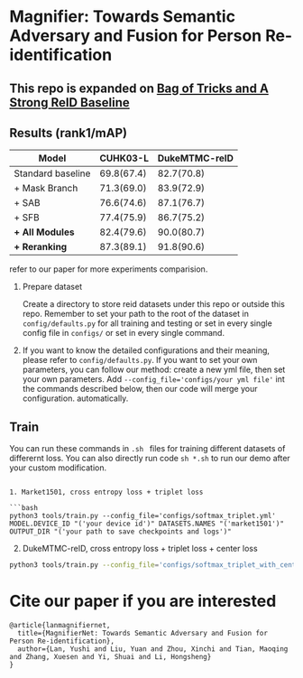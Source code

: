 
# Magnifier: Towards Semantic Adversary and Fusion for Person Re-identification 
<!-- # LIMITATIONS: HARD-CODED MASK POLICY / DISABLED 3PART POLICY / DISABLED ATTR BY HARDCOPDED 0 / SEG SIZE IS RESTRICTED TO 28-28 OR 16-32 DYNAMICALLY / DYNAMIC LOSS IS HARDEDCODED IN / FORCED NORM FEATURE / FORCED SOFTMAX LOSS FOR PART BRANCH, EVEN IF YOU CHOOSE TRIPLET IT WONT WORK FOR PART -->
<!-- ## Doubts: Label Smoothing seems to not really work when sampler is not softmax-triplet?? -->

## This repo is expanded on [Bag of Tricks and A Strong ReID Baseline](https://github.com/michuanhaohao/reid-strong-baseline)


## Results (rank1/mAP)
| Model             | CUHK03-L   | DukeMTMC-reID |
| ----------------- | ---------- | ------------- |
| Standard baseline | 69.8(67.4) | 82.7(70.8)    |
| + Mask Branch     | 71.3(69.0) | 83.9(72.9)    |
| + SAB             | 76.6(74.6) | 87.1(76.7)    |
| + SFB             | 77.4(75.9) | 86.7(75.2)    |
| **+ All Modules** | 82.4(79.6) | 90.0(80.7)    |
| **+ Reranking**   | 87.3(89.1) | 91.8(90.6)    |

refer to our paper for more experiments comparision.

<!-- [model(Market1501)](https://drive.google.com/open?id=1hn0sXLZ5yJcxtmuY-ItQfYD7hBtHwt7A)

[model(DukeMTMC-reID)](https://drive.google.com/open?id=1LARvQe-gUbflbanidUM0keKmHoKTpLUj) -->


1. Prepare dataset

    Create a directory to store reid datasets under this repo or outside this repo. Remember to set your path to the root of the dataset in `config/defaults.py` for all training and testing or set in every single config file in `configs/` or set in every single command.
<!-- 
    You can create a directory to store reid datasets under this repo via

    ```bash
    cd reid-strong-baseline
    mkdir data
    ```

    （1）Market1501

    * Download dataset to `data/` from http://www.liangzheng.org/Project/project_reid.html
    * Extract dataset and rename to `market1501`. The data structure would like:

    ```bash
    data
        market1501 # this folder contains 6 files.
            bounding_box_test/
            bounding_box_train/
            ......
    ```
    （2）DukeMTMC-reID

    * Download dataset to `data/` from https://github.com/layumi/DukeMTMC-reID_evaluation#download-dataset
    * Extract dataset and rename to `dukemtmc-reid`. The data structure would like:

    ```bash
    data
        dukemtmc-reid
        	DukeMTMC-reID # this folder contains 8 files.
            	bounding_box_test/
            	bounding_box_train/
            	......
    ``` -->

2. If you want to know the detailed configurations and their meaning, please refer to `config/defaults.py`. If you want to set your own parameters, you can follow our method: create a new yml file, then set your own parameters.  Add `--config_file='configs/your yml file'` int the commands described below, then our code will merge your configuration. automatically.

## Train
You can run these commands in  `.sh ` files for training different datasets of differernt loss.  You can also directly run code `sh *.sh` to run our demo after your custom modification.

```

1. Market1501, cross entropy loss + triplet loss

```bash
python3 tools/train.py --config_file='configs/softmax_triplet.yml' MODEL.DEVICE_ID "('your device id')" DATASETS.NAMES "('market1501')" OUTPUT_DIR "('your path to save checkpoints and logs')"
```

2. DukeMTMC-reID, cross entropy loss + triplet loss + center loss

```bash
python3 tools/train.py --config_file='configs/softmax_triplet_with_center.yml' MODEL.DEVICE_ID "('your device id')" DATASETS.NAMES "('dukemtmc')" OUTPUT_DIR "('your path to save checkpoints and logs')"
``` 

# Cite our paper if you are interested
```
@article{lanmagnifiernet,
  title={MagnifierNet: Towards Semantic Adversary and Fusion for Person Re-identification},
  author={Lan, Yushi and Liu, Yuan and Zhou, Xinchi and Tian, Maoqing and Zhang, Xuesen and Yi, Shuai and Li, Hongsheng}
}
